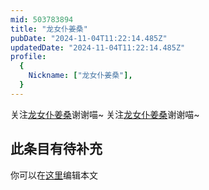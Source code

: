 ```yaml
---
mid: 503783894
title: "龙女仆姜桑"
pubDate: "2024-11-04T11:22:14.485Z"
updatedDate: "2024-11-04T11:22:14.485Z"
profile:
  {
    Nickname: ["龙女仆姜桑"],
  }
---
```


关注[龙女仆姜桑](https://space.bilibili.com/503783894)谢谢喵~ 关注[龙女仆姜桑](https://space.bilibili.com/503783894)谢谢喵~

## 此条目有待补充
你可以在[这里](https://github.com/Yuhanawa/VTuber.ICU-Content/edit/master/v/龙女仆姜桑/index.md)编辑本文
